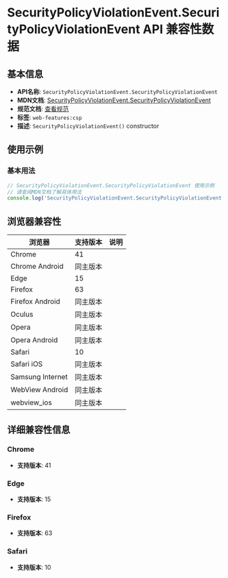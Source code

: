 # SecurityPolicyViolationEvent.SecurityPolicyViolationEvent API 兼容性数据

## 基本信息

- **API名称**: `SecurityPolicyViolationEvent.SecurityPolicyViolationEvent`
- **MDN文档**: [SecurityPolicyViolationEvent.SecurityPolicyViolationEvent](https://developer.mozilla.org/docs/Web/API/SecurityPolicyViolationEvent/SecurityPolicyViolationEvent)
- **规范文档**: [查看规范](https://w3c.github.io/webappsec-csp/#dom-securitypolicyviolationevent-securitypolicyviolationevent)
- **标签**: `web-features:csp`
- **描述**: `SecurityPolicyViolationEvent()` constructor

## 使用示例

### 基本用法

```javascript
// SecurityPolicyViolationEvent.SecurityPolicyViolationEvent 使用示例
// 请查阅MDN文档了解具体用法
console.log('SecurityPolicyViolationEvent.SecurityPolicyViolationEvent API');
```

## 浏览器兼容性

| 浏览器 | 支持版本 | 说明 |
|--------|----------|------|
| Chrome | 41 |  |
| Chrome Android | 同主版本 |  |
| Edge | 15 |  |
| Firefox | 63 |  |
| Firefox Android | 同主版本 |  |
| Oculus | 同主版本 |  |
| Opera | 同主版本 |  |
| Opera Android | 同主版本 |  |
| Safari | 10 |  |
| Safari iOS | 同主版本 |  |
| Samsung Internet | 同主版本 |  |
| WebView Android | 同主版本 |  |
| webview_ios | 同主版本 |  |

## 详细兼容性信息

### Chrome

- **支持版本**: 41

### Edge

- **支持版本**: 15

### Firefox

- **支持版本**: 63

### Safari

- **支持版本**: 10

